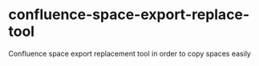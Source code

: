 # confluence-space-export-replace-tool
Confluence space export replacement tool in order to copy spaces easily
